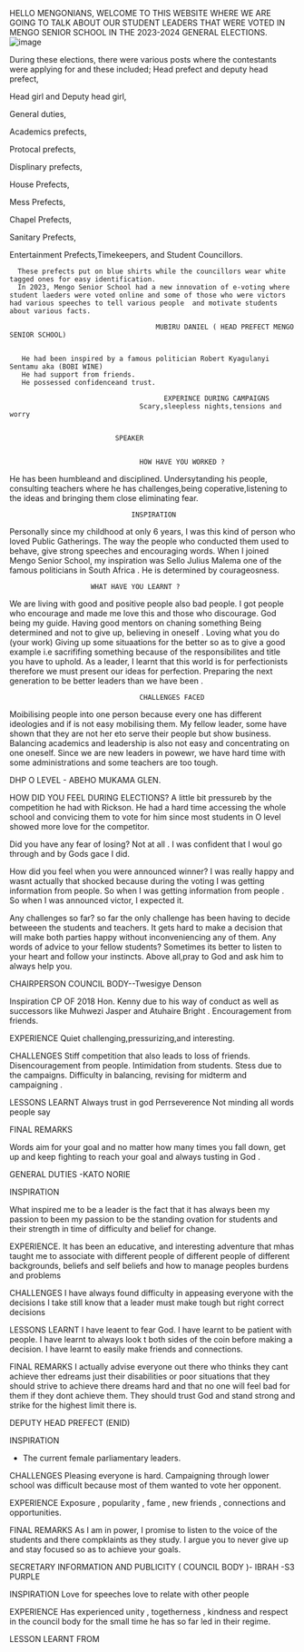 HELLO MENGONIANS, WELCOME TO THIS WEBSITE WHERE WE ARE GOING TO TALK ABOUT OUR STUDENT LEADERS THAT WERE VOTED IN MENGO SENIOR SCHOOL IN THE 2023-2024 GENERAL ELECTIONS.
![image](https://github.com/k1b0oka/k1b0oka/assets/140007928/8a5a844d-baf9-464b-b2f3-547f62add9ab)


During these elections, there were various posts where the contestants were applying for and these included;
Head  prefect and deputy head prefect,

Head girl and Deputy head girl,

General duties,

Academics prefects,

Protocal prefects,

Displinary prefects,

House Prefects,

Mess Prefects,

Chapel Prefects,

Sanitary Prefects,

Entertainment Prefects,Timekeepers, and
Student Councillors.
      
      These prefects put on blue shirts while the councillors wear white tagged ones for easy identification.
      In 2023, Mengo Senior School had a new innovation of e-voting where student laeders were voted online and some of those who were victors had various speeches to tell various people  and motivate students about various facts.
      
                                        MUBIRU DANIEL ( HEAD PREFECT MENGO SENIOR SCHOOL)

                                        
       He had been inspired by a famous politician Robert Kyagulanyi Sentamu aka (BOBI WINE)     
       He had support from friends.
       He possessed confidenceand trust.
       
                                          EXPERINCE DURING CAMPAIGNS
                                    Scary,sleepless nights,tensions and worry


                              SPEAKER

                  
                                    HOW HAVE YOU WORKED ?
 He has been humbleand and disciplined. Undersytanding his people, consulting teachers where he has challenges,being coperative,listening to the ideas and bringing them close eliminating fear.

                                  INSPIRATION
                                  
 Personally since my childhood at only 6 years, I was this kind of person who loved Public Gatherings. The way the people who conducted them used to behave, give strong speeches and encouraging words. When I joined Mengo Senior School, my inspiration was Sello Julius Malema one of the famous politicians in South Africa . He is determined by courageosness.


                               
                        WHAT HAVE YOU LEARNT ?
                                    
We are living with good and positive people also bad people. I got people who encourage and made me love this and those who discourage.
God being my guide. Having good mentors on chaning something 
Being determined and not to give up, believing in oneself .
 Loving what you do (your work)
 Giving up some situaations for the better so as to give a good example i.e sacrififing something because of the responsibilites and title you have to uphold.
 As a leader, I learnt that this world is for perfectionists therefore we must present our ideas for perfection.
Preparing the next generation to be better leaders than we have been .
                                    
                       
                                    CHALLENGES FACED
                                    
                              
 Moibilising people into one person because every one has different ideologies and if is not easy mobilising them.
 My fellow leader, some have shown that they are not her eto serve their people but show business.
 Balancing academics and leadership is also not easy and concentrating on one oneself.
 Since we are new leaders in powewr, we have hard time with some administrations and some teachers are too tough.
 
 DHP O LEVEL - ABEHO MUKAMA GLEN.
 

 HOW DID YOU FEEL DURING ELECTIONS?
 A little bit pressureb by the competition he had with Rickson.
 He had a hard time accessing the whole school and convicing them to vote for him since most students in O level showed more love for the competitor.


 Did you have any fear of losing?
 Not at all . I was confident that I woul go through and by Gods gace I did.


 How did you feel when you were announced winner?
 I was really happy and wasnt actually that shocked because during the voting I was getting information from people. So when I was getting information from people . So when I was announced victor, I expected it.


 Any challenges so far?
 so far the only challenge has been having to decide betweeen the students and teachers. It gets hard to make a decision that will make both parties happy without inconveniencing any of them.
 Any words of advice to your fellow students?
 Sometimes its better to listen to your heart and follow your instincts. Above all,pray to God and ask him to always help you.


CHAIRPERSON COUNCIL BODY--Twesigye Denson


Inspiration
CP OF 2018 Hon. Kenny due to his way of conduct as well as successors like Muhwezi Jasper and Atuhaire Bright .
Encouragement from friends.


EXPERIENCE
Quiet challenging,pressurizing,and interesting.


CHALLENGES
Stiff competition that also leads to loss of friends.
Disencouragement from people.
Intimidation from students.
Stess due to the campaigns.
Difficulty in balancing, revising for midterm and campaigning .


 LESSONS LEARNT 
 Always trust in god
 Perrseverence
 Not minding all words people say


 FINAL REMARKS

 
 Words aim for your goal and no matter how many times you fall down, get up and keep fighting to reach your goal and always tusting in God .
 
 
 GENERAL DUTIES -KATO NORIE 
 
 INSPIRATION

 
 What inspired me to be a leader is the fact that it has always been my passion to been my passion to be the standing ovation for students and their strength in time of difficulty and belief for change.
 

 
 EXPERIENCE.
 It has been an educative, and interesting adventure that mhas taught me to associate with different people of different people of different backgrounds, beliefs and self beliefs and how to manage peoples burdens and problems

 CHALLENGES
 I have always found difficulty in appeasing everyone with the decisions I take still know that a leader must make tough but right correct decisions
 
 LESSONS LEARNT 
 I have leaent to fear God.
 I have learnt to be patient with people.
 I have learnt to always look t both sides of the coin  before making a decision.
 I have learnt to easily make friends and connections.
 
 FINAL REMARKS
 I actually advise everyone out there who thinks they cant achieve ther edreams just their disabilities or poor situations that they should strive to achieve there dreams hard and that no one will feel bad for them if they dont achieve them. They should trust God and stand strong and strike for the highest limit there is.
 
 DEPUTY HEAD PREFECT (ENID)
 
 INSPIRATION 
- The current female parliamentary leaders.

 CHALLENGES 
 Pleasing everyone is hard.
 Campaigning through lower school was difficult because most of them wanted to vote her opponent.

 EXPERIENCE
 Exposure , popularity , fame , new friends , connections and opportunities.

 FINAL REMARKS
 As I am in power, I promise to listen to the voice of the students and there compklaints as they study.
 I argue you to never give up and stay focused so as to achieve your goals.


 SECRETARY INFORMATION AND PUBLICITY ( COUNCIL BODY )- IBRAH -S3 PURPLE


 INSPIRATION
 Love for speeches
 love to relate with other people

 EXPERIENCE
Has experienced unity , togetherness , kindness and respect in the council body for the small time he has so far led in their regime.

LESSON LEARNT FROM 
 
 
 
                                    
                                    
  
      

    
      

